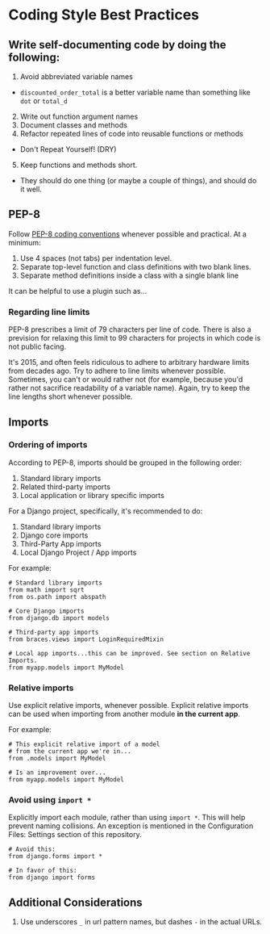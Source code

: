 # Coding Style Best Practices

## Write self-documenting code by doing the following:

1. Avoid abbreviated variable names
  * `discounted_order_total` is a better variable name than something like `dot` or `total_d` 
2. Write out function argument names
3. Document classes and methods
4. Refactor repeated lines of code into reusable functions or methods
  * Don't Repeat Yourself! (DRY)
5. Keep functions and methods short. 
  * They should do one thing (or maybe a couple of things), and should do it well.

## PEP-8

Follow [PEP-8 coding conventions](#) whenever possible and practical. At a minimum:

1. Use 4 spaces (not tabs) per indentation level.
2. Separate top-level function and class definitions with two blank lines.
3. Separate method definitions inside a class with a single blank line

It can be helpful to use a plugin such as...

### Regarding line limits

PEP-8 prescribes a limit of 79 characters per line of code. There is also a prevision for relaxing this limit to 99 characters for projects in which code is not public facing. 

It's 2015, and often feels ridiculous to adhere to arbitrary hardware limits from decades ago. Try to adhere to line limits whenever possible. Sometimes, you can't or would rather not (for example, because you'd rather not sacrifice readability of a variable name). Again, try to keep the line lengths short whenever possible.

## Imports

### Ordering of imports 

According to PEP-8, imports should be grouped in the following order:

1. Standard library imports
2. Related third-party imports
3. Local application or library specific imports

For a Django project, specifically, it's recommended to do:

1. Standard library imports
2. Django core imports
3. Third-Party App imports
4. Local Django Project / App imports

For example:

	# Standard library imports
	from math import sqrt
	from os.path import abspath

	# Core Django imports
	from django.db import models

	# Third-party app imports
    from braces.views import LoginRequiredMixin

	# Local app imports...this can be improved. See section on Relative Imports.
	from myapp.models import MyModel

### Relative imports

Use explicit relative imports, whenever possible. Explicit relative imports can be used when importing from another module **in the current app**.

For example:

    # This explicit relative import of a model
    # from the current app we're in...
    from .models import MyModel

    # Is an improvement over...
    from myapp.models import MyModel

### Avoid using `import *`

Explicitly import each module, rather than using `import *`. This will help prevent naming collisions. An exception is mentioned in the Configuration Files: Settings section of this repository.

    # Avoid this:
    from django.forms import *

    # In favor of this:
    from django import forms

## Additional Considerations

1. Use underscores `_` in url pattern names, but dashes `-` in the actual URLs.